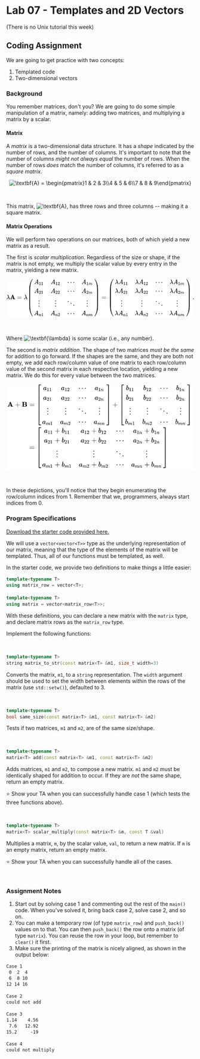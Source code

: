 # Lab 07 - Templates and 2D Vectors

(There is no Unix tutorial this week)

## Coding Assignment

We are going to get practice with two concepts:
1.  Templated code
2.  Two-dimensional vectors

### Background

You remember matrices, don't you? We are going to do some simple manipulation of a matrix, namely: adding two matrices, and multiplying a matrix by a scalar.

#### Matrix

A _matrix_ is a two-dimensional data structure. It has a _shape_ indicated by the number of rows, and the number of columns. It's important to note that the number of columns *might not always equal* the number of rows. When the number of rows *does* match the number of columns, it's referred to as a _square matrix_.

<div align="center">
<img src=
"https://render.githubusercontent.com/render/math?math=%5Clarge+%5Cdisplaystyle+%5Ctextbf%7BA%7D+%3D+%5Cbegin%7Bpmatrix%7D1+%26+2+%26+3%5C%5C4+%26+5+%26+6%5C%5C7+%26+8+%26+9%5Cend%7Bpmatrix%7D" 
alt="\textbf{A} = \begin{pmatrix}1 & 2 & 3\\4 & 5 & 6\\7 & 8 & 9\end{pmatrix}">
</div>

&nbsp;

This matrix, <img src=
"https://render.githubusercontent.com/render/math?math=%5Clarge+%5Ctextstyle+%5Ctextbf%7BA%7D" 
alt="\textbf{A}">, has three rows and three columns -- making it a square matrix.

#### Matrix Operations

We will perform two operations on our matrices, both of which yield a new matrix as a result.

The first is _scalar multiplication_. Regardless of the size or shape, if the matrix is not empty, we multiply the scalar value by every entry in the matrix, yielding a new matrix.

<div align="center">
<img src="../.assets/images/matrix_mul.svg">
</div>

&nbsp;

Where <img src=
"https://render.githubusercontent.com/render/math?math=%5Clarge+%5Ctextstyle+%5Ctextbf%7B%5Clambda%7D" 
alt="\textbf{\lambda}"> is some scalar (i.e., any number).

The second is _matrix addition_. The shape of two matrices _must be the same_ for addition to go forward. If the shapes are the same, and they are both not empty, we add each row/column value of one matrix to each row/column value of the second matrix in each respective location, yielding a new matrix. We do this for every value between the two matrices.

<div align="center">
<img src="../.assets/images/matrix_add.svg">
</div>

&nbsp;

In these depictions, you'll notice that they begin enumerating the row/column indices from 1. Remember that we, programmers, always start indices from 0.

### Program Specifications

[Download the starter code provided here.](../.assets/extra/lab07.cpp)

We will use a `vector<vector<T>>` type as the underlying representation of our matrix, meaning that the type of the elements of the matrix will be templated. Thus, all of our functions must be templated, as well.

In the starter code, we provide two definitions to make things a little easier:

```c++
template<typename T>
using matrix_row = vector<T>;

template<typename T>
using matrix = vector<matrix_row<T>>;
```

With these definitions, you can declare a new matrix with the `matrix` type, and declare matrix rows as the `matrix_row` type.

Implement the following functions:

&nbsp;

```c++
template<typename T>
string matrix_to_str(const matrix<T> &m1, size_t width=3)
```

Converts the matrix, `m1`, to a `string` representation. The `width` argument should be used to set the width between elements within the rows of the matrix (use `std::setw()`), defaulted to 3.

&nbsp;

```c++
template<typename T>
bool same_size(const matrix<T> &m1, const matrix<T> &m2)
```

Tests if two matrices, `m1` and `m2`, are of the same size/shape.

&nbsp;

```c++
template<typename T>
matrix<T> add(const matrix<T> &m1, const matrix<T> &m2)
```

Adds matrices, `m1` and `m2`, to compose a new matrix. `m1` and `m2` must be identically shaped for addition to occur. If they are _not_ the same shape, return an empty matrix.

⭐ Show your TA when you can successfully handle case 1 (which tests the three functions above).

&nbsp;

```c++
template<typename T>
matrix<T> scalar_multiply(const matrix<T> &m, const T &val)
```

Multiplies a matrix, `m`, by the scalar value, `val`, to return a new matrix. If `m` is an empty matrix, return an empty matrix.

⭐ Show your TA when you can successfully handle all of the cases.

&nbsp;

### Assignment Notes

1.  Start out by solving case 1 and commenting out the rest of the `main()` code. When you've solved it, bring back case 2, solve case 2, and so on.
2.  You can make a temporary row (of type `matrix_row`) and `push_back()` values on to that. You can then `push_back()` the row onto a matrix (of type `matrix`). You can reuse the row in your loop, but remember to `clear()` it first.
3.  Make sure the printing of the matrix is nicely aligned, as shown in the output below:

```
Case 1
 0  2  4
 6  8 10
12 14 16

Case 2
could not add

Case 3
1.14    4.56
 7.6   12.92
15.2     -19

Case 4
could not multiply
```